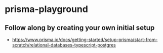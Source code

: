 # prisma-playground

## Follow along by creating your own initial setup
- https://www.prisma.io/docs/getting-started/setup-prisma/start-from-scratch/relational-databases-typescript-postgres